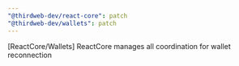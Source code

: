 ```yaml
---
"@thirdweb-dev/react-core": patch
"@thirdweb-dev/wallets": patch
---
```


[ReactCore/Wallets] ReactCore manages all coordination for wallet reconnection

